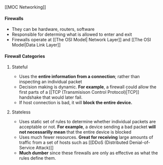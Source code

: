 [[MOC Networking]]

#### Firewalls
- They can be hardware, routers, software
- Responsible for determing what is allowed to enter and exit
- Firewalls operate at [[The OSI Model| Network Layer]] and [[The OSI Model|Data Link Layer]]

#### Firewall Categories
1. Stateful
	- Uses the **entire information from a connection**; rather than inspecting an individual packet
	- Decision making is dynamic. **For example**, a firewall could allow the first parts of a [[TCP (Transmisison Control Protocol)|TCP]] handshake that would later fail.
	- If host connection is bad, it will **block the entire device.**

2. Stateless
	- Uses static set of rules to determine whether individual packets are acceptable or not. **For example**, a device sending a bad packet **will not necessarilly mean** that the entire device is blocked 
	- Uses much fewer resources. **Great for receiving** large amounts of traffic from a set of hosts such as [[DDoS (Distributed Denial-of-Service Attack)]]    
	- **Much dumber** since these firewalls are only as effective as what the rules define them. 